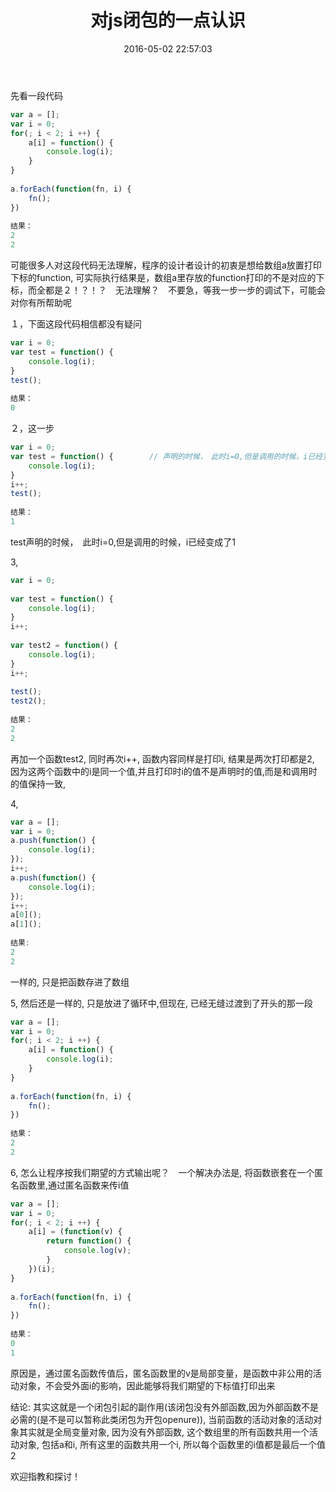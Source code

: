 ﻿---
title: 对js闭包的一点认识
date: 2016-05-02 22:57:03
tags: [闭包]
---

先看一段代码
~~~javascript
var a = [];
var i = 0;
for(; i < 2; i ++) {
    a[i] = function() {
        console.log(i);
    }
}
 
a.forEach(function(fn, i) {
    fn();
})
 
结果：
2
2

~~~
可能很多人对这段代码无法理解，程序的设计者设计的初衷是想给数组a放置打印下标的function, 可实际执行结果是，数组a里存放的function打印的不是对应的下标，而全都是２！？！？　无法理解？　不要急，等我一步一步的调试下，可能会对你有所帮助呢

１，下面这段代码相信都没有疑问	
~~~javascript
var i = 0;
var test = function() {
    console.log(i);
}
test();
 
结果：
0
~~~

２，这一步
~~~javascript
var i = 0;
var test = function() {        // 声明的时候，　此时i=0,但是调用的时候，i已经变成了1
    console.log(i);       
}
i++;
test();
 
结果：
1
~~~

test声明的时候，　此时i=0,但是调用的时候，i已经变成了1

3,
~~~javascript
var i = 0;
 
var test = function() {
    console.log(i);
}
i++;
 
var test2 = function() {
    console.log(i);
}
i++;
 
test();
test2();
 
结果：
2
2
~~~

再加一个函数test2, 同时再次i++, 函数内容同样是打印i, 结果是两次打印都是2, 因为这两个函数中的i是同一个值,并且打印时i的值不是声明时的值,而是和调用时的值保持一致, 



4,
~~~javascript
var a = [];
var i = 0;
a.push(function() {
    console.log(i);
});
i++;
a.push(function() {
    console.log(i);
});
i++;
a[0]();
a[1]();
 
结果:
2
2
~~~

一样的, 只是把函数存进了数组



5, 然后还是一样的, 只是放进了循环中,但现在, 已经无缝过渡到了开头的那一段
~~~javascript
var a = [];
var i = 0;
for(; i < 2; i ++) {
    a[i] = function() {
        console.log(i);
    }
}
 
a.forEach(function(fn, i) {
    fn();
})
 
结果：
2
2
~~~

6, 怎么让程序按我们期望的方式输出呢？　一个解决办法是, 将函数嵌套在一个匿名函数里,通过匿名函数来传i值
~~~javascript
var a = [];
var i = 0;
for(; i < 2; i ++) {
    a[i] = (function(v) {
        return function() {
            console.log(v);
        }
    })(i);
}
 
a.forEach(function(fn, i) {
    fn();
})
 
结果：
0
1
~~~


原因是，通过匿名函数传值后，匿名函数里的v是局部变量，是函数中非公用的活动对象，不会受外面i的影响，因此能够将我们期望的下标值打印出来





结论:  其实这就是一个闭包引起的副作用(该闭包没有外部函数,因为外部函数不是必需的(是不是可以暂称此类闭包为开包openure)),  当前函数的活动对象的活动对象其实就是全局变量对象, 因为没有外部函数, 这个数组里的所有函数共用一个活动对象, 包括a和i, 所有这里的函数共用一个i, 所以每个函数里的i值都是最后一个值2



欢迎指教和探讨！
